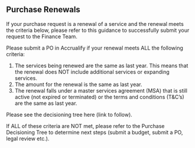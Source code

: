 ## Purchase Renewals

If your purchase request is a renewal of a service and the renewal meets the criteria below, please refer to this guidance to successfully submit your request to the Finance Team.

Please submit a PO in Accrualify if your renewal meets ALL the following criteria:

1. The services being renewed are the same as last year. This means that the renewal does NOT include additional services or expanding services.
2. The amount for the renewal is the same as last year.
3. The renewal falls under a master services agreement (MSA) that is still active (not expired or terminated) or the terms and conditions (T&C’s) are the same as last year.

Please see the decisioning tree here (link to follow).

If ALL of these criteria are NOT met, please refer to the Purchase Decisioning Tree to determine next steps (submit a budget, submit a PO, legal review etc.).
